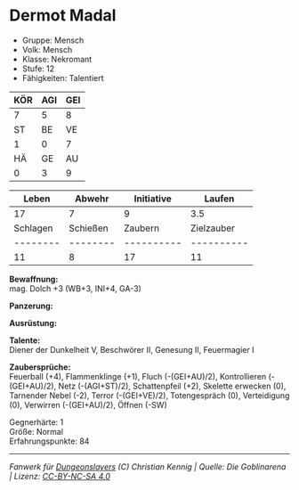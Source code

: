 # Dermot Madal  
- Gruppe: Mensch  
- Volk: Mensch  
- Klasse: Nekromant  
- Stufe: 12  
- Fähigkeiten: Talentiert  


| KÖR | AGI | GEI |  
| --- | --- | --- |  
| 7   | 5   | 8   |
| ST  | BE  | VE  |  
| 1   | 0   | 7   |
| HÄ  | GE  | AU  |  
| 0   | 3   | 9   |


| Leben    | Abwehr   | Initiative | Laufen     |
| -------- | -------- | ---------- | ---------- |
| 17       | 7        | 9          | 3.5        |
| Schlagen | Schießen | Zaubern    | Zielzauber |
| -------- | -------- | ---------- | ---------- |
| 11       | 8        | 17         | 11         |

**Bewaffnung:**  
mag. Dolch +3 (WB+3, INI+4, GA-3)

**Panzerung:**  


**Ausrüstung:**  


**Talente:**  
Diener der Dunkelheit V, Beschwörer II, Genesung II, Feuermagier I

**Zaubersprüche:**  
Feuerball (+4), Flammenklinge (+1), Fluch (-(GEI+AU)/2), Kontrollieren (-(GEI+AU)/2), Netz (-(AGI+ST)/2), Schattenpfeil (+2), Skelette erwecken (0), Tarnender Nebel (-2), Terror (-(GEI+VE)/2), Totengespräch (0), Verteidigung (0), Verwirren (-(GEI+AU)/2), Öffnen (-SW)

Gegnerhärte: 1  
Größe: Normal  
Erfahrungspunkte: 84  



___
*Fanwerk für [Dungeonslayers](https://www.dungeonslayers.net/) (C) Christian Kennig | Quelle: Die Goblinarena | Lizenz: [CC-BY-NC-SA 4.0](https://creativecommons.org/licenses/by-nc-sa/4.0/deed.de)*